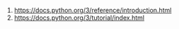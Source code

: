 1. https://docs.python.org/3/reference/introduction.html
2. https://docs.python.org/3/tutorial/index.html